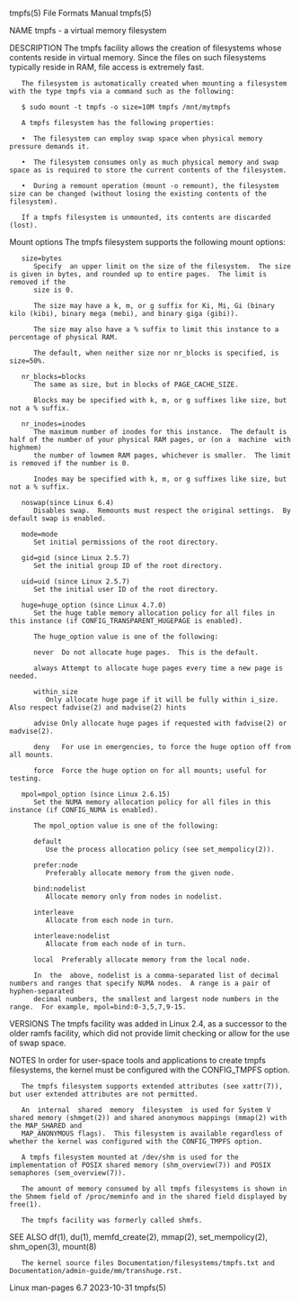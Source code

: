 tmpfs(5)							      File Formats Manual							      tmpfs(5)

NAME
       tmpfs - a virtual memory filesystem

DESCRIPTION
       The tmpfs facility allows the creation of filesystems whose contents reside in virtual memory.  Since the files on such filesystems typically reside in
       RAM, file access is extremely fast.

       The filesystem is automatically created when mounting a filesystem with the type tmpfs via a command such as the following:

	   $ sudo mount -t tmpfs -o size=10M tmpfs /mnt/mytmpfs

       A tmpfs filesystem has the following properties:

       •  The filesystem can employ swap space when physical memory pressure demands it.

       •  The filesystem consumes only as much physical memory and swap space as is required to store the current contents of the filesystem.

       •  During a remount operation (mount -o remount), the filesystem size can be changed (without losing the existing contents of the filesystem).

       If a tmpfs filesystem is unmounted, its contents are discarded (lost).

   Mount options
       The tmpfs filesystem supports the following mount options:

       size=bytes
	      Specify  an upper limit on the size of the filesystem.  The size is given in bytes, and rounded up to entire pages.  The limit is removed if the
	      size is 0.

	      The size may have a k, m, or g suffix for Ki, Mi, Gi (binary kilo (kibi), binary mega (mebi), and binary giga (gibi)).

	      The size may also have a % suffix to limit this instance to a percentage of physical RAM.

	      The default, when neither size nor nr_blocks is specified, is size=50%.

       nr_blocks=blocks
	      The same as size, but in blocks of PAGE_CACHE_SIZE.

	      Blocks may be specified with k, m, or g suffixes like size, but not a % suffix.

       nr_inodes=inodes
	      The maximum number of inodes for this instance.  The default is half of the number of your physical RAM pages, or (on a  machine	with  highmem)
	      the number of lowmem RAM pages, whichever is smaller.  The limit is removed if the number is 0.

	      Inodes may be specified with k, m, or g suffixes like size, but not a % suffix.

       noswap(since Linux 6.4)
	      Disables swap.  Remounts must respect the original settings.  By default swap is enabled.

       mode=mode
	      Set initial permissions of the root directory.

       gid=gid (since Linux 2.5.7)
	      Set the initial group ID of the root directory.

       uid=uid (since Linux 2.5.7)
	      Set the initial user ID of the root directory.

       huge=huge_option (since Linux 4.7.0)
	      Set the huge table memory allocation policy for all files in this instance (if CONFIG_TRANSPARENT_HUGEPAGE is enabled).

	      The huge_option value is one of the following:

	      never  Do not allocate huge pages.  This is the default.

	      always Attempt to allocate huge pages every time a new page is needed.

	      within_size
		     Only allocate huge page if it will be fully within i_size.	 Also respect fadvise(2) and madvise(2) hints

	      advise Only allocate huge pages if requested with fadvise(2) or madvise(2).

	      deny   For use in emergencies, to force the huge option off from all mounts.

	      force  Force the huge option on for all mounts; useful for testing.

       mpol=mpol_option (since Linux 2.6.15)
	      Set the NUMA memory allocation policy for all files in this instance (if CONFIG_NUMA is enabled).

	      The mpol_option value is one of the following:

	      default
		     Use the process allocation policy (see set_mempolicy(2)).

	      prefer:node
		     Preferably allocate memory from the given node.

	      bind:nodelist
		     Allocate memory only from nodes in nodelist.

	      interleave
		     Allocate from each node in turn.

	      interleave:nodelist
		     Allocate from each node of in turn.

	      local  Preferably allocate memory from the local node.

	      In  the  above, nodelist is a comma-separated list of decimal numbers and ranges that specify NUMA nodes.	 A range is a pair of hyphen-separated
	      decimal numbers, the smallest and largest node numbers in the range.  For example, mpol=bind:0-3,5,7,9-15.

VERSIONS
       The tmpfs facility was added in Linux 2.4, as a successor to the older ramfs facility, which did not provide limit checking or allow  for  the  use  of
       swap space.

NOTES
       In order for user-space tools and applications to create tmpfs filesystems, the kernel must be configured with the CONFIG_TMPFS option.

       The tmpfs filesystem supports extended attributes (see xattr(7)), but user extended attributes are not permitted.

       An  internal  shared  memory  filesystem	 is used for System V shared memory (shmget(2)) and shared anonymous mappings (mmap(2) with the MAP_SHARED and
       MAP_ANONYMOUS flags).  This filesystem is available regardless of whether the kernel was configured with the CONFIG_TMPFS option.

       A tmpfs filesystem mounted at /dev/shm is used for the implementation of POSIX shared memory (shm_overview(7)) and POSIX semaphores (sem_overview(7)).

       The amount of memory consumed by all tmpfs filesystems is shown in the Shmem field of /proc/meminfo and in the shared field displayed by free(1).

       The tmpfs facility was formerly called shmfs.

SEE ALSO
       df(1), du(1), memfd_create(2), mmap(2), set_mempolicy(2), shm_open(3), mount(8)

       The kernel source files Documentation/filesystems/tmpfs.txt and Documentation/admin-guide/mm/transhuge.rst.

Linux man-pages 6.7							  2023-10-31								      tmpfs(5)

